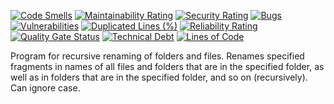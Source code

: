 [![Code Smells][code_smells_badge]][code_smells_link]
[![Maintainability Rating][maintainability_rating_badge]][maintainability_rating_link]
[![Security Rating][security_rating_badge]][security_rating_link]
[![Bugs][bugs_badge]][bugs_link]
[![Vulnerabilities][vulnerabilities_badge]][vulnerabilities_link]
[![Duplicated Lines (%)][duplicated_lines_density_badge]][duplicated_lines_density_link]
[![Reliability Rating][reliability_rating_badge]][reliability_rating_link]
[![Quality Gate Status][quality_gate_status_badge]][quality_gate_status_link]
[![Technical Debt][technical_debt_badge]][technical_debt_link]
[![Lines of Code][lines_of_code_badge]][lines_of_code_link]

Program for recursive renaming of folders and files. Renames specified fragments in names of all files and folders that
are in the specified folder, as well as in folders that are in the specified folder, and so on (recursively). Can ignore
case.

<!----------------------------------------------------------------------------->

[code_smells_badge]: https://sonarcloud.io/api/project_badges/measure?project=hummel009_Recursive-Renamer&metric=code_smells

[code_smells_link]: https://sonarcloud.io/summary/overall?id=hummel009_Recursive-Renamer

[maintainability_rating_badge]: https://sonarcloud.io/api/project_badges/measure?project=hummel009_Recursive-Renamer&metric=sqale_rating

[maintainability_rating_link]: https://sonarcloud.io/summary/overall?id=hummel009_Recursive-Renamer

[security_rating_badge]: https://sonarcloud.io/api/project_badges/measure?project=hummel009_Recursive-Renamer&metric=security_rating

[security_rating_link]: https://sonarcloud.io/summary/overall?id=hummel009_Recursive-Renamer

[bugs_badge]: https://sonarcloud.io/api/project_badges/measure?project=hummel009_Recursive-Renamer&metric=bugs

[bugs_link]: https://sonarcloud.io/summary/overall?id=hummel009_Recursive-Renamer

[vulnerabilities_badge]: https://sonarcloud.io/api/project_badges/measure?project=hummel009_Recursive-Renamer&metric=vulnerabilities

[vulnerabilities_link]: https://sonarcloud.io/summary/overall?id=hummel009_Recursive-Renamer

[duplicated_lines_density_badge]: https://sonarcloud.io/api/project_badges/measure?project=hummel009_Recursive-Renamer&metric=duplicated_lines_density

[duplicated_lines_density_link]: https://sonarcloud.io/summary/overall?id=hummel009_Recursive-Renamer

[reliability_rating_badge]: https://sonarcloud.io/api/project_badges/measure?project=hummel009_Recursive-Renamer&metric=reliability_rating

[reliability_rating_link]: https://sonarcloud.io/summary/overall?id=hummel009_Recursive-Renamer

[quality_gate_status_badge]: https://sonarcloud.io/api/project_badges/measure?project=hummel009_Recursive-Renamer&metric=alert_status

[quality_gate_status_link]: https://sonarcloud.io/summary/overall?id=hummel009_Recursive-Renamer

[technical_debt_badge]: https://sonarcloud.io/api/project_badges/measure?project=hummel009_Recursive-Renamer&metric=sqale_index

[technical_debt_link]: https://sonarcloud.io/summary/overall?id=hummel009_Recursive-Renamer

[lines_of_code_badge]: https://sonarcloud.io/api/project_badges/measure?project=hummel009_Recursive-Renamer&metric=ncloc

[lines_of_code_link]: https://sonarcloud.io/summary/overall?id=hummel009_Recursive-Renamer
